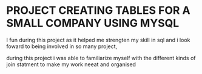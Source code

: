 # PROJECT CREATING TABLES FOR A SMALL COMPANY USING MYSQL

 I fun during this project as it helped me strengten my skill in sql and i look foward to being involved in so many project,
 
 during this project i was able to familiarize myself with the different kinds of join statment to make my work neeat and organised 

